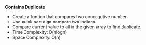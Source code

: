 **Contains Duplicate**
​
* Create a funtion that compares two concequtive number.
* Use quick sort algo compare two indices.
* Compare current value to all in the given array to find duplicate.
​
* Time Complexity: O(nlogn)
* Space Complexity: O(n)